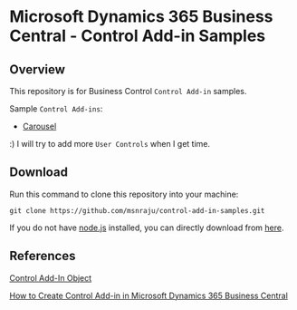# Microsoft Dynamics 365 Business Central - Control Add-in Samples

## Overview
This repository is for Business Control `Control Add-in` samples. 

Sample `Control Add-ins`:
* [Carousel](https://github.com/msnraju/control-add-in-samples/tree/master/carousel)

:) I will try to add more `User Controls` when I get time.


## Download

Run this command to clone this repository into your machine:

``` 
git clone https://github.com/msnraju/control-add-in-samples.git
```

If you do not have [node.js](https://nodejs.org/en/download/) installed, you can directly download from [here](https://github.com/msnraju/control-add-in-samples/archive/master.zip).

## References
[Control Add-In Object](https://docs.microsoft.com/en-us/dynamics365/business-central/dev-itpro/developer/devenv-control-addin-object)

[How to Create Control Add-in in Microsoft Dynamics 365 Business Central](https://www.msnjournals.com/post/how-to-create-control-add-in-in-microsoft-dynamics-365-business-central)

